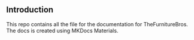 ## Introduction

This repo contains all the file for the documentation for TheFurnitureBros. The docs is created using MKDocs Materials.
